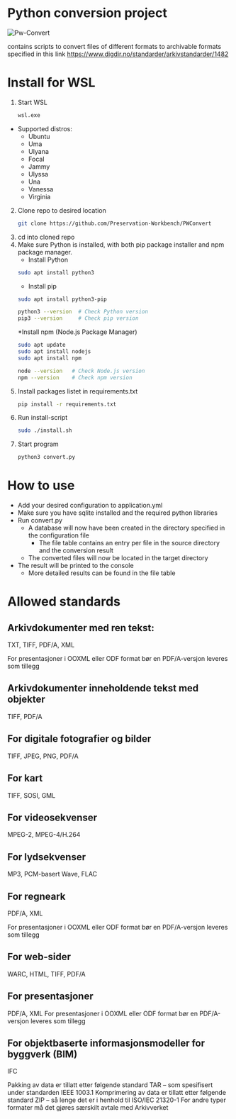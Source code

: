 # Python conversion project

![Pw-Convert](https://i.imgur.com/hDoBZuk.png)

contains scripts to convert files of different formats to archivable formats specified
in this link https://www.digdir.no/standarder/arkivstandarder/1482

# Install for WSL

1. Start WSL
     ```sh
   wsl.exe
   ```
  * Supported distros:
    * Ubuntu
    * Uma
    * Ulyana
    * Focal
    * Jammy
    * Ulyssa
    * Una
    * Vanessa
    * Virginia
2. Clone repo to desired location
   ```sh
   git clone https://github.com/Preservation-Workbench/PWConvert
   ```
3. cd into cloned repo
4. Make sure Python is installed, with both pip package installer and npm package manager.
   * Install Python
   ```sh
   sudo apt install python3
   ```
   * Install pip
   ```sh
   sudo apt install python3-pip
   ```
   ```sh
   python3 --version  # Check Python version
   pip3 --version     # Check pip version
   ```
   *Install npm (Node.js Package Manager)
   ```sh
   sudo apt update
   sudo apt install nodejs
   sudo apt install npm
   ```
   ```sh
   node --version   # Check Node.js version
   npm --version    # Check npm version
   ``` 
5. Install packages listet in requirements.txt
   ```sh
   pip install -r requirements.txt
   ```
6. Run install-script
   ```sh
   sudo ./install.sh
   ```
7. Start program
   ```sh
   python3 convert.py
   ```

# How to use

* Add your desired configuration to application.yml
* Make sure you have sqlite installed and the required python libraries
* Run convert.py
  * A database will now have been created in the directory specified in the configuration file
    * The file table contains an entry per file in the source directory and the conversion result
  * The converted files will now be located in the target directory
* The result will be printed to the console
  * More detailed results can be found in the file table

# Allowed standards

## Arkivdokumenter med ren tekst:

TXT, TIFF, PDF/A, XML

For presentasjoner i OOXML eller ODF format bør en PDF/A-versjon leveres som tillegg

## Arkivdokumenter inneholdende tekst med objekter

TIFF, PDF/A

## For digitale fotografier og bilder

TIFF, JPEG, PNG, PDF/A

## For kart

TIFF, SOSI, GML

## For videosekvenser

MPEG-2, MPEG-4/H.264

## For lydsekvenser

MP3, PCM-basert Wave, FLAC

## For regneark

PDF/A, XML

For presentasjoner i OOXML eller ODF format bør en PDF/A-versjon leveres som tillegg

## For web-sider

WARC, HTML, TIFF, PDF/A

## For presentasjoner

PDF/A, XML
For presentasjoner i OOXML eller ODF format bør en PDF/A-versjon leveres som tillegg

## For objektbaserte informasjonsmodeller for byggverk (BIM)

IFC

Pakking av data er tillatt etter følgende standard TAR – som spesifisert under standarden IEEE 1003.1
Komprimering av data er tillatt etter følgende standard ZIP – så lenge det er i henhold til ISO/IEC 21320-1
For andre typer formater må det gjøres særskilt avtale med Arkivverket
